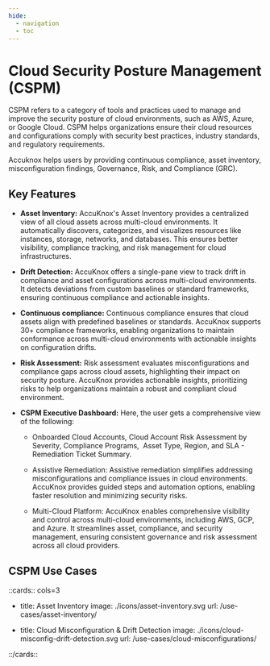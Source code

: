 ```yaml
---
hide:
  - navigation
  - toc
---
```



<style>
  .nt-card-title{
    text-align: center;
  }

  .nt-card-img img{
    color: #00025;
  }
</style>

# Cloud Security Posture Management (CSPM)

CSPM refers to a category of tools and practices used to manage and improve the security posture of cloud environments, such as AWS, Azure, or Google Cloud. CSPM helps organizations ensure their cloud resources and configurations comply with security best practices, industry standards, and regulatory requirements.

Accuknox helps users by providing continuous compliance, asset inventory, misconfiguration findings, Governance, Risk, and Compliance (GRC).

## Key Features

- **Asset Inventory:** AccuKnox's Asset Inventory provides a centralized view of all cloud assets across multi-cloud environments. It automatically discovers, categorizes, and visualizes resources like instances, storage, networks, and databases. This ensures better visibility, compliance tracking, and risk management for cloud infrastructures.

- **Drift Detection:** AccuKnox offers a single-pane view to track drift in compliance and asset configurations across multi-cloud environments. It detects deviations from custom baselines or standard frameworks, ensuring continuous compliance and actionable insights.

- **Continuous compliance:** Continuous compliance ensures that cloud assets align with predefined baselines or standards. AccuKnox supports 30+ compliance frameworks, enabling organizations to maintain conformance across multi-cloud environments with actionable insights on configuration drifts.

- **Risk Assessment:** Risk assessment evaluates misconfigurations and compliance gaps across cloud assets, highlighting their impact on security posture. AccuKnox provides actionable insights, prioritizing risks to help organizations maintain a robust and compliant cloud environment.

- **CSPM Executive Dashboard:** Here, the user gets a comprehensive view of the following:

    - Onboarded Cloud Accounts, Cloud Account Risk Assessment by Severity, Compliance Programs,  Asset Type, Region, and SLA - Remediation Ticket Summary.

    - Assistive Remediation: Assistive remediation simplifies addressing misconfigurations and compliance issues in cloud environments. AccuKnox provides guided steps and automation options, enabling faster resolution and minimizing security risks.

    - Multi-Cloud Platform: AccuKnox enables comprehensive visibility and control across multi-cloud environments, including AWS, GCP, and Azure. It streamlines asset, compliance, and security management, ensuring consistent governance and risk assessment across all cloud providers.


## **CSPM Use Cases**

::cards:: cols=3

- title: Asset Inventory
  image: ./icons/asset-inventory.svg
  url: /use-cases/asset-inventory/

- title: Cloud Misconfiguration & Drift Detection
  image: ./icons/cloud-misconfig-drift-detection.svg
  url: /use-cases/cloud-misconfigurations/

::/cards::